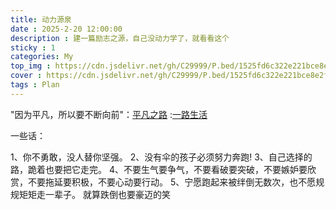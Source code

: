 ```yaml
---
title: 动力源泉
date : 2025-2-20 12:00:00
description : 建一篇励志之源，自己没动力学了，就看看这个
sticky : 1
categories: My
top_img : https://cdn.jsdelivr.net/gh/C29999/P.bed/1525fd6c322e221bce8e2f28e4f2057f.png
cover : https://cdn.jsdelivr.net/gh/C29999/P.bed/1525fd6c322e221bce8e2f28e4f2057f.png
tags : Plan
---
```


"因为平凡，所以要不断向前"：[平凡之路](https://www.bilibili.com/video/BV1bo4y1A7S9/?spm_id_from=333.337.search-card.all.click)
                            :[一路生活](https://www.bilibili.com/video/BV1bX4y1i7Uf?spm_id_from=333.788.recommend_more_video.-1&vd_source=c5401a748b9181518ac8973e4357cb19)

一些话：

1、你不勇敢，没人替你坚强。
2、没有伞的孩子必须努力奔跑!
3、自己选择的路，跪着也要把它走完。
4、不要生气要争气，不要看破要突破，不要嫉妒要欣赏，不要拖延要积极，不要心动要行动。
5、宁愿跑起来被绊倒无数次，也不愿规规矩矩走一辈子。 就算跌倒也要豪迈的笑
